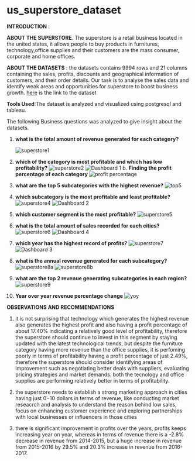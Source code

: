 # us_superstore_dataset

**INTRODUCTION** :

**ABOUT THE SUPERSTORE**.
  The superstore is a retail business located in the united states, it allows people to buy products in furnitures, technology,office supplies and their customers are the mass consumer, corporate and home offices.

**ABOUT THE DATASETS** :
   the datasets contains 9994 rows and 21 columns containing the sales, profits, discounts and geographical information of customers, and their order details.
    Our task is to analyse the sales data and identify weak areas and opportunities for superstore to boost business growth. [here](https://www.kaggle.com/datasets/juhi1994/superstore) is the link to the dataset
 
 **Tools Used**:The dataset is analyzed and visualized using postgresql and tableau.
     
The following Business questions was analyzed to give insight about the datasets.
     
     
1. **what is the total amount of revenue generated for each category?** 
       
     ![superstore1](https://user-images.githubusercontent.com/127019986/235476450-d98f9801-19f4-40f8-becf-8976b9ce49b0.png)
     
2. **which of the category is most profitable and which has low profitability?**
        ![superstore2](https://user-images.githubusercontent.com/127019986/235477513-83b726b2-3295-4605-bdf2-86a33c43503a.png)
        ![Dashboard 1](https://github.com/Adetunji22/us_superstore_dataset/assets/127019986/4798de5a-f33c-4b42-b12a-045f8385062a)
 b.  **Finding the profit percentage of each category**
        ![profit percentage](https://github.com/Adetunji22/us_superstore_dataset/assets/127019986/ad4211d6-b703-43f1-ab68-085c368bcd2f)


3. **what are the top 5 subcategories with the highest revenue?**
    ![top5](https://user-images.githubusercontent.com/127019986/235482008-945d59f2-03eb-4061-8bff-aaf44f056e2f.png)
 
4. **which subcategory is the most profitable and least profitable?**
      ![superstore4](https://user-images.githubusercontent.com/127019986/235482619-1a5f2767-6516-4c2e-adeb-4995ca1af967.png)
      ![Dashboard 2](https://github.com/Adetunji22/us_superstore_dataset/assets/127019986/babfe6f5-5690-4895-8b45-d60d09c21733)

5. **which customer segment is the most profitable?**
       ![superstore5](https://user-images.githubusercontent.com/127019986/235483106-3c8d2b77-6a63-410a-a4e0-73b34c020498.png)

6.   **what is the total amount of sales recorded for each cities?**
    ![superstore6](https://user-images.githubusercontent.com/127019986/235483715-c86f2e63-2895-497b-a96b-c1d4cdf59036.png)
    ![Dashboard 4](https://github.com/Adetunji22/us_superstore_dataset/assets/127019986/a926df3d-8b99-49bd-bc8f-34a7889f7793)

    
7.  **which year has the highest record of profits?**
      ![superstore7](https://user-images.githubusercontent.com/127019986/235484691-cc0f448d-befb-4ba9-b71e-bccd0dfe2503.png)
      ![Dashboard 3](https://github.com/Adetunji22/us_superstore_dataset/assets/127019986/a99cb02b-5ae2-4872-9e87-18c6afb7d766)


8.  **what is the annual revenue generated for each subcategory?**
     ![superstore8a](https://user-images.githubusercontent.com/127019986/235486025-d90efede-18ee-47fd-a3d0-45e68b09eaf6.png)
      ![superstore8b](https://user-images.githubusercontent.com/127019986/235486062-fb867915-5c44-4934-93a9-d23e339e40d7.png)
      
9.  **what are the top 2 revenue generating subcategories in each region?**
     ![superstore9](https://user-images.githubusercontent.com/127019986/235486627-211bf014-7d88-4bac-9f34-3ac84ea6867d.png)
  
 10. **Year over year revenue percentage change**
      ![yoy](https://github.com/Adetunji22/us_superstore_dataset/assets/127019986/3453e94d-bd13-4acf-9325-e7f8cc6d5b2f)

**OBSERVATIONS AND RECOMMENDATIONS**
 1.  it is not surprising that technology which generates the highest revenue also generates the highest profit and also having a profit percentage of about 17.40% indicating a relatively good level of profitability, therefore the superstore should continue to invest in this segment by staying updated with the latest technological trends, but despite the furniture category having more revenue than the office supplies, it is perfoming poorly in terms of profitability having a profit percentage of just 
  2.49%, therefore the superstore should consider identifying areas of improvement such as negotiating better deals with suppliers, evaluating pricing strategies and market demands. both the tecnology and office supplies are performing relatively better in terms of profitability.

2. the superstore needs to establish a strong marketing approach in cities having just $0-$10 dollars in terms  of revenue, like conducting market reseacrch and analysis to understand the reason behind low sales, focus on enhancing customer experience and exploring partnerships with local businesses or influencers in those cities

3. there is significant improvement in profits over the years, profits keeps increasing year on year, whereas in terms of  revenue there is a -2.8% decrease in revenue from 2014-2015, but a huge increase in revenue from 2015-2016 by 29.5% and 20.3% increase in revenue from 2016-2017.



